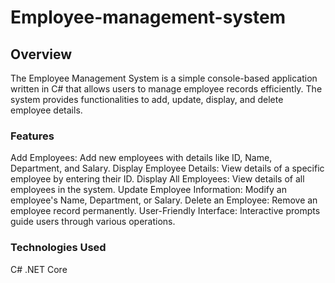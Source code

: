 # Employee-management-system
## Overview

The Employee Management System is a simple console-based application written in C# that allows users to manage employee records efficiently. The system provides functionalities to add, update, display, and delete employee details.

### Features

Add Employees: Add new employees with details like ID, Name, Department, and Salary.
Display Employee Details: View details of a specific employee by entering their ID.
Display All Employees: View details of all employees in the system.
Update Employee Information: Modify an employee's Name, Department, or Salary.
Delete an Employee: Remove an employee record permanently.
User-Friendly Interface: Interactive prompts guide users through various operations.

### Technologies Used

C#
.NET Core
